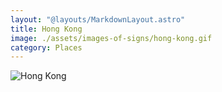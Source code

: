 ```yaml
---
layout: "@layouts/MarkdownLayout.astro"
title: Hong Kong
image: ./assets/images-of-signs/hong-kong.gif
category: Places
---
```


![Hong Kong](@signs/hong-kong.gif)
